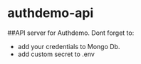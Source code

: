# authdemo-api
##API server for Authdemo.
Dont forget to:
- add your credentials to Mongo Db.
- add custom secret to .env

